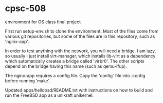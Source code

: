 # cpsc-508
environment for OS class final project

First run setup-env.sh to clone the environment. Most of the files come from
various git repositories, but some of the files are in this repository, such
as 'nginx-app'.

In order to test anything with the network, you will need a bridge. I am lazy,
so usually I just install virt-manager, which installs lib-virt as a dependency
which automatically creates a bridge called 'virbr0'. The other scripts depend
on the bridge having this name (such as qemu-ifup).

The nginx-app requires a config file. Copy the 'config' file into .config
before running 'make'.

Updated apps/hellobsd/README.txt with instructions on how to build and run the
FreeBSD app as a unikraft unikernel.
